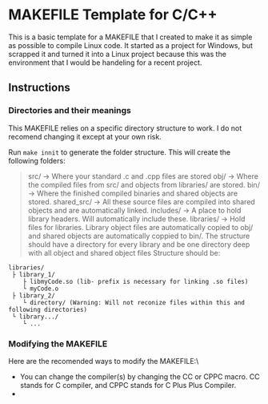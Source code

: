 # MAKEFILE Template for  C/C++
This is a basic template for a MAKEFILE that I created to make it as simple as possible to compile Linux code. It started as a project for Windows, but scrapped it and turned it into a Linux project because this was the environment that I would be handeling for a recent project.

## Instructions
### Directories and their meanings
This MAKEFILE relies on a specific directory structure to work. I do not recomend changing it except at your own risk.

Run `make innit` to generate the folder structure. This will create the following folders:
> src/ -> Where your standard .c and .cpp files are stored
> obj/ -> Where the compiled files from src/ and objects from libraries/ are stored.
> bin/ -> Where the finished compiled binaries and shared objects are stored.
> shared_src/ -> All these source files are compiled into shared objects and are automatically linked.
> includes/ -> A place to hold library headers. Will automatically include these.
> libraries/ -> Hold files for libraries. Library object files are automatically copied to obj/ and shared objects are automatically coppied to bin/. The structure should have a directory for every library and be one directory deep with all object and shared object files  Structure should be: 
```
libraries/
 ├ library_1/
    ├ libmyCode.so (lib- prefix is necessary for linking .so files)
    └ myCode.o
 ├ library_2/
    └ directory/ (Warning: Will not reconize files within this and following directories)
 └ library.../
    └ ...
 ```

### Modifying the MAKEFILE
Here are the recomended ways to modify the MAKEFILE:\
+ You can change the compiler(s) by changing the CC or CPPC macro. CC stands for C compiler, and CPPC stands for C Plus Plus Compiler.
+ 